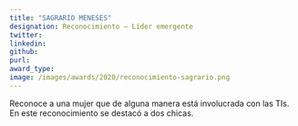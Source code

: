 ```yaml
---
title: "SAGRARIO MENESES"
designation: Reconocimiento – Líder emergente
twitter: 
linkedin: 
github: 
purl: 
award_type: 
image: /images/awards/2020/reconocimiento-sagrario.png
---
```


Reconoce a una mujer que de alguna manera está involucrada con las TIs. En este reconocimiento se destacó a dos chicas.